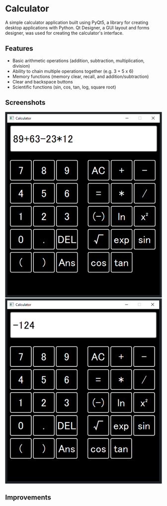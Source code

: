 # Calculator

A simple calculator application built using PyQt5, a library for creating desktop applications with Python. Qt Designer, a GUI layout and forms designer, was used for creating the calculator's interface.

## Features

- Basic arithmetic operations (addition, subtraction, multiplication, division)
- Ability to chain multiple operations together (e.g. 3 + 5 x 6)
- Memory functions (memory clear, recall, and addition/subtraction)
- Clear and backspace buttons
- Scientific functions (sin, cos, tan, log, square root)

## Screenshots

![Calculator Calculation](https://github.com/ChristianGleitzman/Calculator/blob/main/images/calculation.PNG)
![Calculator Answer](https://github.com/ChristianGleitzman/Calculator/blob/main/images/answer.PNG)

## Improvements
